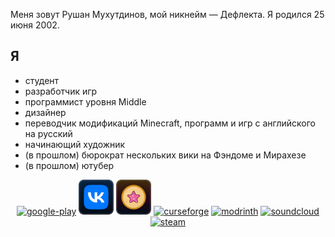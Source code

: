 Меня зовут Рушан Мухутдинов, мой никнейм — Дефлекта. Я родился 25 июня 2002.

## Я

* студент
* разработчик игр
* программист уровня Middle
* дизайнер
* переводчик модификаций Minecraft, программ и игр с английского на русский
* начинающий художник
* (в прошлом) бюрократ нескольких вики на Фэндоме и Мирахезе
* (в прошлом) ютубер

<div align="center">
  <a href="https://play.google.com/store/apps/dev?id=7602733918009439849"><img alt="google-play"
                                                                               height="56"
                                                                               src="https://cdn.jsdelivr.net/npm/@intergrav/devins-badges@2/assets/minimal/available/google-play_vector.svg"></a>
  <a href="https://vk.com/deflecta"><img alt="vk"
                                         height="56"
                                         src="vk.svg"></a> <a href="https://vk.com/deflcomm"><img alt="vk-donut"
                                                                                                  height="56"
                                                                                                  src="vkd.svg"></a>
  <a href="https://www.curseforge.com/members/rushan4444"><img alt="curseforge"
                                                               height="56"
                                                               src="https://cdn.jsdelivr.net/npm/@intergrav/devins-badges@2/assets/minimal/available/curseforge_vector.svg"></a>
  <a href="https://modrinth.com/user/Deflecta"><img alt="modrinth"
                                                    height="56"
                                                    src="https://cdn.jsdelivr.net/npm/@intergrav/devins-badges@2/assets/minimal/available/modrinth_vector.svg"></a>
  <a href="https://soundcloud.com/deflecta"><img alt="soundcloud"
                                                 height="56"
                                                 src="https://cdn.jsdelivr.net/npm/@intergrav/devins-badges@2/assets/minimal/available/soundcloud_vector.svg"></a>
  <a href="https://steamcommunity.com/id/rushanm"><img alt="steam"
                                                       height="56"
                                                       src="https://cdn.jsdelivr.net/npm/@intergrav/devins-badges@2/assets/minimal/available/steam_vector.svg"></a>
</div>
